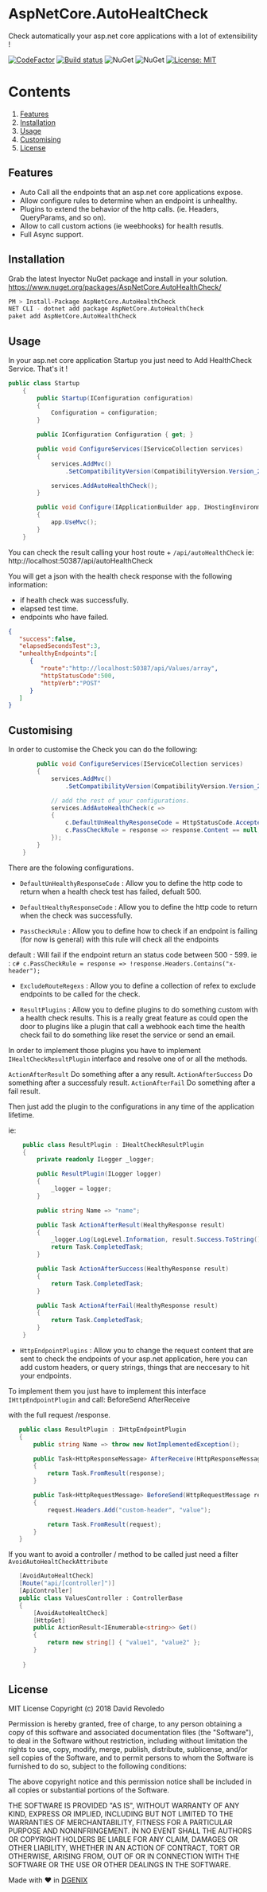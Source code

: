 
AspNetCore.AutoHealtCheck
====================
Check automatically your asp.net core applications with a lot of extensibility !

[![CodeFactor](https://www.codefactor.io/repository/github/davidrevoledo/aspnetcore.autohealthcheck/badge)](https://www.codefactor.io/repository/github/davidrevoledo/aspnetcore.autohealthcheck)
[![Build status](https://ci.appveyor.com/api/projects/status/3s1txd8lrbvn82v2/branch/master?svg=true)](https://ci.appveyor.com/project/davidrevoledo/aspnetcore-autohealthcheck/branch/master)
![NuGet](https://img.shields.io/nuget/dt/AspNetCore.AutoHealthCheck.svg)
![NuGet](https://img.shields.io/nuget/v/AspNetCore.AutoHealthCheck.svg)
[![License: MIT](https://img.shields.io/badge/License-MIT-yellow.svg)](https://opensource.org/licenses/MIT)

# Contents

1. [Features](#features)
2. [Installation](#installation)
4. [Usage](#usage)
5. [Customising](#customising)
6. [License](#license)

## <a name="features"> Features </a>

-  Auto Call all the endpoints that an asp.net core applications expose.
-  Allow configure rules to determine when an endpoint is unhealthy.
-  Plugins to extend the behavior of the http calls. (ie. Headers, QueryParams, and so on).
-  Allow to call custom actions (ie weebhooks) for health resutls.
-  Full Async support.

## <a name="installation"> Installation </a>

Grab the latest Inyector NuGet package and install in your solution. https://www.nuget.org/packages/AspNetCore.AutoHealthCheck/
```sh
PM > Install-Package AspNetCore.AutoHealthCheck 
NET CLI - dotnet add package AspNetCore.AutoHealthCheck 
paket add AspNetCore.AutoHealthCheck 

```

## <a name="usage"> Usage </a>

In your asp.net core application Startup you just need to Add HealthCheck Service. That's it ! 

``` c#
public class Startup
    {
        public Startup(IConfiguration configuration)
        {
            Configuration = configuration;
        }

        public IConfiguration Configuration { get; }

        public void ConfigureServices(IServiceCollection services)
        {
            services.AddMvc()
                .SetCompatibilityVersion(CompatibilityVersion.Version_2_1);

            services.AddAutoHealthCheck();
        }

        public void Configure(IApplicationBuilder app, IHostingEnvironment env)
        {
            app.UseMvc();
        }
    }
```

You can check the result calling your host route + `/api/autoHealthCheck`
ie:  http://localhost:50387/api/autoHealthCheck

You will get a json with the health check response
with the following information:

- if health check was successfully.
- elapsed test time.
- endpoints who have failed.

``` JSON
{  
   "success":false,
   "elapsedSecondsTest":3,
   "unhealthyEndpoints":[  
      {  
         "route":"http://localhost:50387/api/Values/array",
         "httpStatusCode":500,
         "httpVerb":"POST"
      }
   ]
}
```

## <a name="customising"> Customising </a>

In order to customise the Check you can do the following:

``` c#
        public void ConfigureServices(IServiceCollection services)
        {
            services.AddMvc()
                .SetCompatibilityVersion(CompatibilityVersion.Version_2_1);

            // add the rest of your configurations.
            services.AddAutoHealthCheck(c =>
            {
                c.DefaultUnHealthyResponseCode = HttpStatusCode.Accepted;
                c.PassCheckRule = response => response.Content == null;
            });
        }
    }
```
There are the folowing configurations.
- `DefaultUnHealthyResponseCode` : Allow you to define the http code to return when a health check test has failed, defualt 500.

- `DefaultHealthyResponseCode` : Allow you to define the http code to return when the check was successfully.

- `PassCheckRule` : Allow you to define how to check if an endpoint is failing (for now is general) with this rule will check all the endpoints

default : Will fail if the endpoint return an status code between 500 - 599.
ie : ```c# c.PassCheckRule = response => !response.Headers.Contains("x-header"); ```

- `ExcludeRouteRegexs` : Allow you to define a collection of refex to exclude endpoints to be called for the check.

- `ResultPlugins` : Allow you to define plugins to do something custom with a health check results.  This is a really great feature as could open the door to plugins like a plugin that call a webhook each time the health check fail to do something like reset the service or send an email.

In order to implement those plugins you have to implement `IHealtCheckResultPlugin` interface and resolve one of or all the methods.

`ActionAfterResult` Do something after a any result.
`ActionAfterSuccess` Do something after a successfuly result.
`ActionAfterFail` Do something after a fail result.

Then just add the plugin to the configurations in any time of the application lifetime.

ie:  
``` C#
    public class ResultPlugin : IHealtCheckResultPlugin
    {
        private readonly ILogger _logger;

        public ResultPlugin(ILogger logger)
        {
            _logger = logger;
        }

        public string Name => "name";

        public Task ActionAfterResult(HealthyResponse result)
        {
            _logger.Log(LogLevel.Information, result.Success.ToString());
            return Task.CompletedTask;
        }

        public Task ActionAfterSuccess(HealthyResponse result)
        {
            return Task.CompletedTask;
        }

        public Task ActionAfterFail(HealthyResponse result)
        {
            return Task.CompletedTask;
        }
    }
```

- `HttpEndpointPlugins` : Allow you to change the request content that are sent to check the endpoints of your asp.net application, here you can add custom headers, or query strings, things that are neccesary to hit your endpoints.

To implement them you just have to implement this interface `IHttpEndpointPlugin` and call:
  BeforeSend
  AfterReceive
  
  with the full request /response.
 
 ``` C#
    public class ResultPlugin : IHttpEndpointPlugin
    {
        public string Name => throw new NotImplementedException();

        public Task<HttpResponseMessage> AfterReceive(HttpResponseMessage response)
        {
            return Task.FromResult(response);
        }

        public Task<HttpRequestMessage> BeforeSend(HttpRequestMessage request)
        {
            request.Headers.Add("custom-header", "value");

            return Task.FromResult(request);
        }
    }
```

If you want to avoid a controller / method to be called just need a filter `AvoidAutoHealtCheckAttribute`

 ``` C#
    [AvoidAutoHealtCheck]
    [Route("api/[controller]")]
    [ApiController]
    public class ValuesController : ControllerBase
    {
        [AvoidAutoHealtCheck]
        [HttpGet]
        public ActionResult<IEnumerable<string>> Get()
        {
            return new string[] { "value1", "value2" };
        }
        
     }
```

  
## <a name="license"> License </a>

MIT License
Copyright (c) 2018 David Revoledo

Permission is hereby granted, free of charge, to any person obtaining a copy
of this software and associated documentation files (the "Software"), to deal
in the Software without restriction, including without limitation the rights
to use, copy, modify, merge, publish, distribute, sublicense, and/or sell
copies of the Software, and to permit persons to whom the Software is
furnished to do so, subject to the following conditions:

The above copyright notice and this permission notice shall be included in all
copies or substantial portions of the Software.

THE SOFTWARE IS PROVIDED "AS IS", WITHOUT WARRANTY OF ANY KIND, EXPRESS OR
IMPLIED, INCLUDING BUT NOT LIMITED TO THE WARRANTIES OF MERCHANTABILITY,
FITNESS FOR A PARTICULAR PURPOSE AND NONINFRINGEMENT. IN NO EVENT SHALL THE
AUTHORS OR COPYRIGHT HOLDERS BE LIABLE FOR ANY CLAIM, DAMAGES OR OTHER
LIABILITY, WHETHER IN AN ACTION OF CONTRACT, TORT OR OTHERWISE, ARISING FROM,
OUT OF OR IN CONNECTION WITH THE SOFTWARE OR THE USE OR OTHER DEALINGS IN THE
SOFTWARE.

Made with ❤ in [DGENIX](https://www.dgenix.com/)

